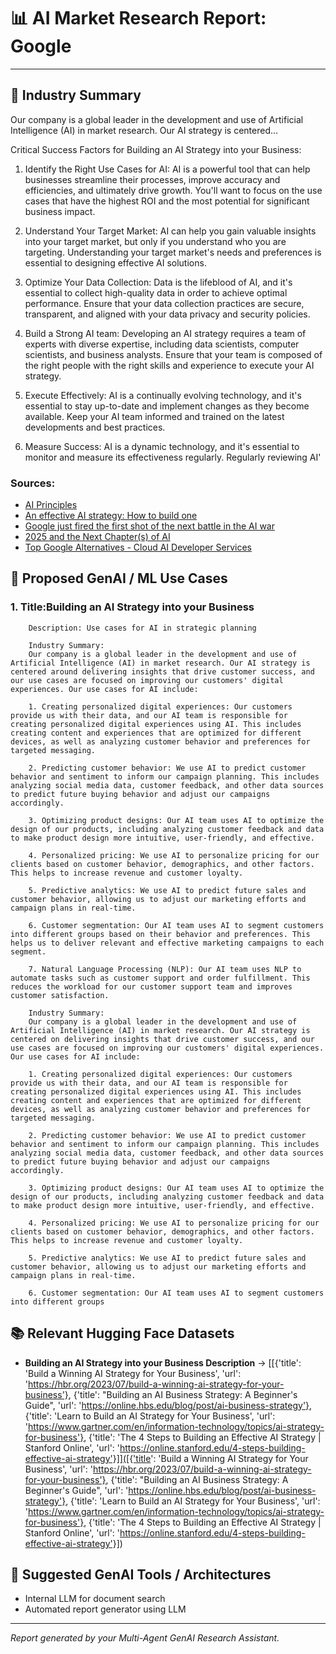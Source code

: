 # 📊 AI Market Research Report: **Google**

---

## 🧠 Industry Summary
Our company is a global leader in the development and use of Artificial Intelligence (AI) in market research. Our AI strategy is centered...

Critical Success Factors for Building an AI Strategy into your Business:

1. Identify the Right Use Cases for AI: AI is a powerful tool that can help businesses streamline their processes, improve accuracy and efficiencies, and ultimately drive growth. You'll want to focus on the use cases that have the highest ROI and the most potential for significant business impact.

2. Understand Your Target Market: AI can help you gain valuable insights into your target market, but only if you understand who you are targeting. Understanding your target market's needs and preferences is essential to designing effective AI solutions.

3. Optimize Your Data Collection: Data is the lifeblood of AI, and it's essential to collect high-quality data in order to achieve optimal performance. Ensure that your data collection practices are secure, transparent, and aligned with your data privacy and security policies.

4. Build a Strong AI team: Developing an AI strategy requires a team of experts with diverse expertise, including data scientists, computer scientists, and business analysts. Ensure that your team is composed of the right people with the right skills and experience to execute your AI strategy.

5. Execute Effectively: AI is a continually evolving technology, and it's essential to stay up-to-date and implement changes as they become available. Keep your AI team informed and trained on the latest developments and best practices.

6. Measure Success: AI is a dynamic technology, and it's essential to monitor and measure its effectiveness regularly. Regularly reviewing AI'

### Sources:
- [AI Principles](https://ai.google/responsibility/principles/)
- [An effective AI strategy: How to build one](https://cloud.google.com/transform/how-to-build-an-effective-ai-strategy)
- [Google just fired the first shot of the next battle in the AI war](https://www.businessinsider.com/google-openai-anthropic-ai-agents-training-data-2025-4)
- [2025 and the Next Chapter(s) of AI](https://cloud.google.com/transform/2025-and-the-next-chapters-of-ai)
- [Top Google Alternatives - Cloud AI Developer Services](https://www.gartner.com/reviews/market/cloud-ai-developer-services/vendor/google/alternatives)

## 🚀 Proposed GenAI / ML Use Cases
### 1. Title:Building an AI Strategy into your Business
        Description: Use cases for AI in strategic planning
        
        Industry Summary:
        Our company is a global leader in the development and use of Artificial Intelligence (AI) in market research. Our AI strategy is centered around delivering insights that drive customer success, and our use cases are focused on improving our customers' digital experiences. Our use cases for AI include:
        
        1. Creating personalized digital experiences: Our customers provide us with their data, and our AI team is responsible for creating personalized digital experiences using AI. This includes creating content and experiences that are optimized for different devices, as well as analyzing customer behavior and preferences for targeted messaging.

        2. Predicting customer behavior: We use AI to predict customer behavior and sentiment to inform our campaign planning. This includes analyzing social media data, customer feedback, and other data sources to predict future buying behavior and adjust our campaigns accordingly.

        3. Optimizing product designs: Our AI team uses AI to optimize the design of our products, including analyzing customer feedback and data to make product design more intuitive, user-friendly, and effective.

        4. Personalized pricing: We use AI to personalize pricing for our clients based on customer behavior, demographics, and other factors. This helps to increase revenue and customer loyalty.

        5. Predictive analytics: We use AI to predict future sales and customer behavior, allowing us to adjust our marketing efforts and campaign plans in real-time.

        6. Customer segmentation: Our AI team uses AI to segment customers into different groups based on their behavior and preferences. This helps us to deliver relevant and effective marketing campaigns to each segment.

        7. Natural Language Processing (NLP): Our AI team uses NLP to automate tasks such as customer support and order fulfillment. This reduces the workload for our customer support team and improves customer satisfaction.

        Industry Summary:
        Our company is a global leader in the development and use of Artificial Intelligence (AI) in market research. Our AI strategy is centered on delivering insights that drive customer success, and our use cases are focused on improving our customers' digital experiences. Our use cases for AI include:

        1. Creating personalized digital experiences: Our customers provide us with their data, and our AI team is responsible for creating personalized digital experiences using AI. This includes creating content and experiences that are optimized for different devices, as well as analyzing customer behavior and preferences for targeted messaging.

        2. Predicting customer behavior: We use AI to predict customer behavior and sentiment to inform our campaign planning. This includes analyzing social media data, customer feedback, and other data sources to predict future buying behavior and adjust our campaigns accordingly.

        3. Optimizing product designs: Our AI team uses AI to optimize the design of our products, including analyzing customer feedback and data to make product design more intuitive, user-friendly, and effective.

        4. Personalized pricing: We use AI to personalize pricing for our clients based on customer behavior, demographics, and other factors. This helps to increase revenue and customer loyalty.

        5. Predictive analytics: We use AI to predict future sales and customer behavior, allowing us to adjust our marketing efforts and campaign plans in real-time.

        6. Customer segmentation: Our AI team uses AI to segment customers into different groups

## 📚 Relevant Hugging Face Datasets
- **Building an AI Strategy into your Business Description** → [[{'title': 'Build a Winning AI Strategy for Your Business', 'url': 'https://hbr.org/2023/07/build-a-winning-ai-strategy-for-your-business'}, {'title': "Building an AI Business Strategy: A Beginner's Guide", 'url': 'https://online.hbs.edu/blog/post/ai-business-strategy'}, {'title': 'Learn to Build an AI Strategy for Your Business', 'url': 'https://www.gartner.com/en/information-technology/topics/ai-strategy-for-business'}, {'title': 'The 4 Steps to Building an Effective AI Strategy | Stanford Online', 'url': 'https://online.stanford.edu/4-steps-building-effective-ai-strategy'}]]([{'title': 'Build a Winning AI Strategy for Your Business', 'url': 'https://hbr.org/2023/07/build-a-winning-ai-strategy-for-your-business'}, {'title': "Building an AI Business Strategy: A Beginner's Guide", 'url': 'https://online.hbs.edu/blog/post/ai-business-strategy'}, {'title': 'Learn to Build an AI Strategy for Your Business', 'url': 'https://www.gartner.com/en/information-technology/topics/ai-strategy-for-business'}, {'title': 'The 4 Steps to Building an Effective AI Strategy | Stanford Online', 'url': 'https://online.stanford.edu/4-steps-building-effective-ai-strategy'}])

## 🧩 Suggested GenAI Tools / Architectures
- Internal LLM for document search
- Automated report generator using LLM
---
_Report generated by your Multi-Agent GenAI Research Assistant._
